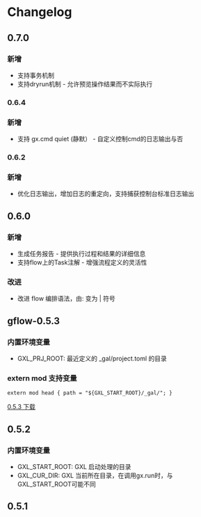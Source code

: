 # Changelog

## 0.7.0
### 新增
* 支持事务机制 
* 支持dryrun机制 - 允许预览操作结果而不实际执行

### 0.6.4  
### 新增
* 支持 gx.cmd  quiet (静默） - 自定义控制cmd的日志输出与否


### 0.6.2
### 新增
* 优化日志输出，增加日志的重定向，支持捕获控制台标准日志输出


## 0.6.0
### 新增
* 生成任务报告 - 提供执行过程和结果的详细信息
* 支持flow上的Task注解 - 增强流程定义的灵活性

### 改进
* 改进 flow 编排语法，由: 变为 |  符号


## gflow-0.5.3

### 内置环境变量
- GXL_PRJ_ROOT:    最近定义的 _gal/project.toml 的目录

###  extern mod 支持变量
 ```
 extern mod head { path = "${GXL_START_ROOT}/_gal/"; }
 ```
[0.5.3 下载](https://github.com/galaxy-sec/galaxy-flow/releases/tag/v0.5.3)

## 0.5.2
### 内置环境变量
- GXL_START_ROOT:  GXL 启动处理的目录
- GXL_CUR_DIR:  GXL 当前所在目录，在调用gx.run时，与GXL_START_ROOT可能不同

## 0.5.1